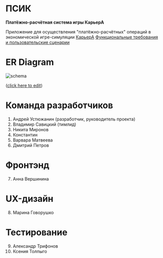 # ПСИК 
__Платёжно-расчётная система игры КарьерА__

Приложение для осуществления "платёжно-расчётных" операций в экономической игре-симуляции [КарьерА](https://karyera-game.ru/) 
[Функциональные требования и пользовательские сценарии](https://disk.yandex.ru/i/yrcG8ZtPyOnHXg)


# ER Diagram
![schema](schema.png)

([click here to edit](https://dbdiagram.io/d/6517625fffbf5169f0c445b3)) 

# Команда разработчиков
1. Андрей Устюжанин (разработчик, руководитель проекта)
2. Владимир Савицкий (тимлид)
3. Никита Миронов 
4. Константин
5. Варвара Матвеева
6. Дмитрий Петров 

# Фронтэнд 
7. Анна Вершинина

# UX-дизайн
8. Марина Говорушко

# Тестирование
9. Александр Трифонов
10. Ксения Толпыго 
